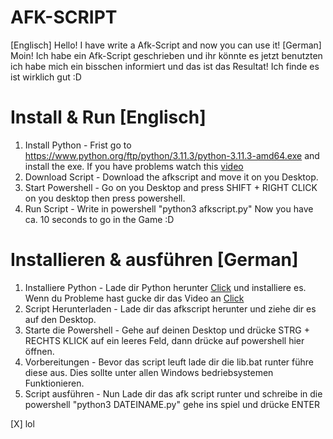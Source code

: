 # AFK-SCRIPT
[Englisch] Hello! I have write a Afk-Script and now you can use it!
[German] Moin! Ich habe ein Afk-Script geschrieben und ihr könnte es jetzt benutzten ich habe mich ein bisschen informiert und das ist das Resultat! Ich finde es ist wirklich gut :D
# Install & Run [Englisch]
1. Install Python - Frist go to https://www.python.org/ftp/python/3.11.3/python-3.11.3-amd64.exe and install the exe. If you have problems watch this [video](https://youtu.be/yivyNCtVVDk)
2. Download Script - Download the afkscript and move it on you Desktop.
3. Start Powershell - Go on you Desktop and press SHIFT + RIGHT CLICK on you desktop then press powershell.
4. Run Script - Write in powershell "python3 afkscript.py" Now you have ca. 10 seconds to go in the Game :D
# Installieren & ausführen [German]
1. Installiere Python - Lade dir Python herunter [Click](https://www.python.org/ftp/python/3.11.3/python-3.11.3-amd64.exe) und installiere es. Wenn du Probleme hast gucke dir das Video an [Click](https://youtu.be/yivyNCtVVDk)
2. Script Herunterladen - Lade dir das afkscript herunter und ziehe dir es auf den Desktop.
3. Starte die Powershell - Gehe auf deinen Desktop und drücke STRG + RECHTS KLICK auf ein leeres Feld, dann drücke auf powershell hier öffnen.
4. Vorbereitungen - Bevor das script leuft lade dir die lib.bat runter führe diese aus. Dies sollte unter allen Windows bedriebsystemen Funktionieren.
5. Script ausführen - Nun Lade dir das afk script runter und schreibe in die powershell "python3 DATEINAME.py" gehe ins spiel und drücke ENTER

[X] lol
